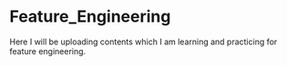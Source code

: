 # Feature_Engineering
Here I will be uploading contents which I am learning and practicing for feature engineering.
